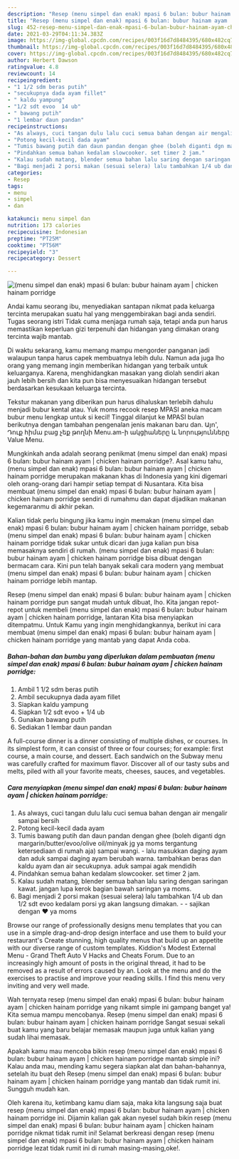 ```yaml
---
description: "Resep (menu simpel dan enak) mpasi 6 bulan: bubur hainam ayam | chicken hainam porridge Sederhana dan Mudah Dibuat"
title: "Resep (menu simpel dan enak) mpasi 6 bulan: bubur hainam ayam | chicken hainam porridge Sederhana dan Mudah Dibuat"
slug: 452-resep-menu-simpel-dan-enak-mpasi-6-bulan-bubur-hainam-ayam-chicken-hainam-porridge-sederhana-dan-mudah-dibuat
date: 2021-03-29T04:11:34.383Z
image: https://img-global.cpcdn.com/recipes/003f16d7d8484395/680x482cq70/menu-simpel-dan-enak-mpasi-6-bulan-bubur-hainam-ayam-chicken-hainam-porridge-foto-resep-utama.jpg
thumbnail: https://img-global.cpcdn.com/recipes/003f16d7d8484395/680x482cq70/menu-simpel-dan-enak-mpasi-6-bulan-bubur-hainam-ayam-chicken-hainam-porridge-foto-resep-utama.jpg
cover: https://img-global.cpcdn.com/recipes/003f16d7d8484395/680x482cq70/menu-simpel-dan-enak-mpasi-6-bulan-bubur-hainam-ayam-chicken-hainam-porridge-foto-resep-utama.jpg
author: Herbert Dawson
ratingvalue: 4.8
reviewcount: 14
recipeingredient:
- "1 1/2 sdm beras putih"
- "secukupnya dada ayam fillet"
- " kaldu yampung"
- "1/2 sdt evoo  14 ub"
- " bawang putih"
- "1 lembar daun pandan"
recipeinstructions:
- "As always, cuci tangan dulu lalu cuci semua bahan dengan air mengalir sampai bersih"
- "Potong kecil-kecil dada ayam"
- "Tumis bawang putih dan daun pandan dengan ghee (boleh diganti dgn margarin/butter/evoo/olive oil/minyak jg ya moms tergantung ketersediaan di rumah aja) sampai wangi.  lalu masukkan daging ayam dan aduk sampai daging ayam berubah warna. tambahkan beras dan kaldu ayam dan air secukupnya. aduk sampai agak mendidih"
- "Pindahkan semua bahan kedalam slowcooker. set timer 2 jam."
- "Kalau sudah matang, blender semua bahan lalu saring dengan saringan kawat. jangan lupa kerok bagian bawah saringan ya moms."
- "Bagi menjadi 2 porsi makan (sesuai selera) lalu tambahkan 1/4 ub dan 1/2 sdt evoo kedalam porsi yg akan langsung dimakan.   sajikan dengan ❤️ ya moms"
categories:
- Resep
tags:
- menu
- simpel
- dan

katakunci: menu simpel dan 
nutrition: 173 calories
recipecuisine: Indonesian
preptime: "PT25M"
cooktime: "PT56M"
recipeyield: "3"
recipecategory: Dessert

---
```



![(menu simpel dan enak) mpasi 6 bulan: bubur hainam ayam | chicken hainam porridge](https://img-global.cpcdn.com/recipes/003f16d7d8484395/680x482cq70/menu-simpel-dan-enak-mpasi-6-bulan-bubur-hainam-ayam-chicken-hainam-porridge-foto-resep-utama.jpg)

Andai kamu seorang ibu, menyediakan santapan nikmat pada keluarga tercinta merupakan suatu hal yang menggembirakan bagi anda sendiri. Tugas seorang istri Tidak cuma menjaga rumah saja, tetapi anda pun harus memastikan keperluan gizi terpenuhi dan hidangan yang dimakan orang tercinta wajib mantab.

Di waktu  sekarang, kamu memang mampu mengorder panganan jadi walaupun tanpa harus capek membuatnya lebih dulu. Namun ada juga lho orang yang memang ingin memberikan hidangan yang terbaik untuk keluarganya. Karena, menghidangkan masakan yang diolah sendiri akan jauh lebih bersih dan kita pun bisa menyesuaikan hidangan tersebut berdasarkan kesukaan keluarga tercinta. 

Tekstur makanan yang diberikan pun harus dihaluskan terlebih dahulu menjadi bubur kental atau. Yuk moms recook resep MPASI aneka macam bubur menu lengkap untuk si kecil! Tinggal dilanjut ke MPASI bulan berikutnya dengan tambahan pengenalan jenis makanan baru dan. Այո&#39;, Դուք հիմա բաց չեք թողնի Menu.am-ի ակցիաները և նորությունները Value Menu.

Mungkinkah anda adalah seorang penikmat (menu simpel dan enak) mpasi 6 bulan: bubur hainam ayam | chicken hainam porridge?. Asal kamu tahu, (menu simpel dan enak) mpasi 6 bulan: bubur hainam ayam | chicken hainam porridge merupakan makanan khas di Indonesia yang kini digemari oleh orang-orang dari hampir setiap tempat di Nusantara. Kita bisa membuat (menu simpel dan enak) mpasi 6 bulan: bubur hainam ayam | chicken hainam porridge sendiri di rumahmu dan dapat dijadikan makanan kegemaranmu di akhir pekan.

Kalian tidak perlu bingung jika kamu ingin memakan (menu simpel dan enak) mpasi 6 bulan: bubur hainam ayam | chicken hainam porridge, sebab (menu simpel dan enak) mpasi 6 bulan: bubur hainam ayam | chicken hainam porridge tidak sukar untuk dicari dan juga kalian pun bisa memasaknya sendiri di rumah. (menu simpel dan enak) mpasi 6 bulan: bubur hainam ayam | chicken hainam porridge bisa dibuat dengan bermacam cara. Kini pun telah banyak sekali cara modern yang membuat (menu simpel dan enak) mpasi 6 bulan: bubur hainam ayam | chicken hainam porridge lebih mantap.

Resep (menu simpel dan enak) mpasi 6 bulan: bubur hainam ayam | chicken hainam porridge pun sangat mudah untuk dibuat, lho. Kita jangan repot-repot untuk membeli (menu simpel dan enak) mpasi 6 bulan: bubur hainam ayam | chicken hainam porridge, lantaran Kita bisa menyiapkan ditempatmu. Untuk Kamu yang ingin menghidangkannya, berikut ini cara membuat (menu simpel dan enak) mpasi 6 bulan: bubur hainam ayam | chicken hainam porridge yang mantab yang dapat Anda coba.

<!--inarticleads1-->

##### Bahan-bahan dan bumbu yang diperlukan dalam pembuatan (menu simpel dan enak) mpasi 6 bulan: bubur hainam ayam | chicken hainam porridge:

1. Ambil 1 1/2 sdm beras putih
1. Ambil secukupnya dada ayam fillet
1. Siapkan  kaldu yampung
1. Siapkan 1/2 sdt evoo + 1/4 ub
1. Gunakan  bawang putih
1. Sediakan 1 lembar daun pandan


A full-course dinner is a dinner consisting of multiple dishes, or courses. In its simplest form, it can consist of three or four courses; for example: first course, a main course, and dessert. Each sandwich on the Subway menu was carefully crafted for maximum flavor. Discover all of our tasty subs and melts, piled with all your favorite meats, cheeses, sauces, and vegetables. 

<!--inarticleads2-->

##### Cara menyiapkan (menu simpel dan enak) mpasi 6 bulan: bubur hainam ayam | chicken hainam porridge:

1. As always, cuci tangan dulu lalu cuci semua bahan dengan air mengalir sampai bersih
1. Potong kecil-kecil dada ayam
1. Tumis bawang putih dan daun pandan dengan ghee (boleh diganti dgn margarin/butter/evoo/olive oil/minyak jg ya moms tergantung ketersediaan di rumah aja) sampai wangi.  - lalu masukkan daging ayam dan aduk sampai daging ayam berubah warna. tambahkan beras dan kaldu ayam dan air secukupnya. aduk sampai agak mendidih
1. Pindahkan semua bahan kedalam slowcooker. set timer 2 jam.
1. Kalau sudah matang, blender semua bahan lalu saring dengan saringan kawat. jangan lupa kerok bagian bawah saringan ya moms.
1. Bagi menjadi 2 porsi makan (sesuai selera) lalu tambahkan 1/4 ub dan 1/2 sdt evoo kedalam porsi yg akan langsung dimakan.  -  - sajikan dengan ❤️ ya moms


Browse our range of professionally designs menu templates that you can use in a simple drag-and-drop design interface and use them to build your restaurant&#39;s Create stunning, high quality menus that build up an appetite with our diverse range of custom templates. Kiddion&#39;s Modest External Menu - Grand Theft Auto V Hacks and Cheats Forum. Due to an increasingly high amount of posts in the original thread, it had to be removed as a result of errors caused by an. Look at the menu and do the exercises to practise and improve your reading skills. I find this menu very inviting and very well made. 

Wah ternyata resep (menu simpel dan enak) mpasi 6 bulan: bubur hainam ayam | chicken hainam porridge yang nikamt simple ini gampang banget ya! Kita semua mampu mencobanya. Resep (menu simpel dan enak) mpasi 6 bulan: bubur hainam ayam | chicken hainam porridge Sangat sesuai sekali buat kamu yang baru belajar memasak maupun juga untuk kalian yang sudah lihai memasak.

Apakah kamu mau mencoba bikin resep (menu simpel dan enak) mpasi 6 bulan: bubur hainam ayam | chicken hainam porridge mantab simple ini? Kalau anda mau, mending kamu segera siapkan alat dan bahan-bahannya, setelah itu buat deh Resep (menu simpel dan enak) mpasi 6 bulan: bubur hainam ayam | chicken hainam porridge yang mantab dan tidak rumit ini. Sungguh mudah kan. 

Oleh karena itu, ketimbang kamu diam saja, maka kita langsung saja buat resep (menu simpel dan enak) mpasi 6 bulan: bubur hainam ayam | chicken hainam porridge ini. Dijamin kalian gak akan nyesel sudah bikin resep (menu simpel dan enak) mpasi 6 bulan: bubur hainam ayam | chicken hainam porridge nikmat tidak rumit ini! Selamat berkreasi dengan resep (menu simpel dan enak) mpasi 6 bulan: bubur hainam ayam | chicken hainam porridge lezat tidak rumit ini di rumah masing-masing,oke!.

